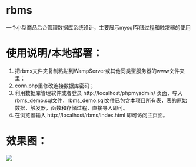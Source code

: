 # rbms
一个小型商品后台管理数据库系统设计，主要展示mysql存储过程和触发器的使用
# 使用说明/本地部署：
1. 把rbms文件夹复制粘贴到WampServer或其他同类型服务器的www文件夹里；
2. conn.php里修改连接数据库密码；
3. 利用数据库管理软件或者登录 http://localhost/phpmyadmin/ 页面，导入rbms_demo.sql文件，rbms_demo.sql文件已包含本项目所有表，表的原始数据，触发器，函数和存储过程，直接导入即可。
4. 在浏览器输入 http://localhost/rbms/index.html 即可访问主页面。

# 效果图：
![](https://raw.githubusercontent.com/sk1275330626/rbms/master/rbms/img/example.png)  
